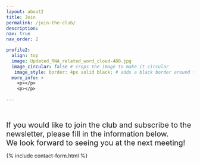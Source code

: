 ```yaml
---
layout: about2
title: Join
permalink: /join-the-club/
description: 
nav: true
nav_order: 2

profile2:
  align: top
  image: Updated_RNA_related_word_cloud-480.jpg
  image_circular: false # crops the image to make it circular
   image_style: border: 4px solid black; # adds a black border around the image
  more_info: > 
    <p></p>
    <p></p>
    
---
```

<br><br>
<span style="font-size: 20px;">
If you would like to join the club and subscribe to the newsletter, please fill in the information below. <br> We look forward to seeing you at the next meeting!

{% include contact-form.html %}



